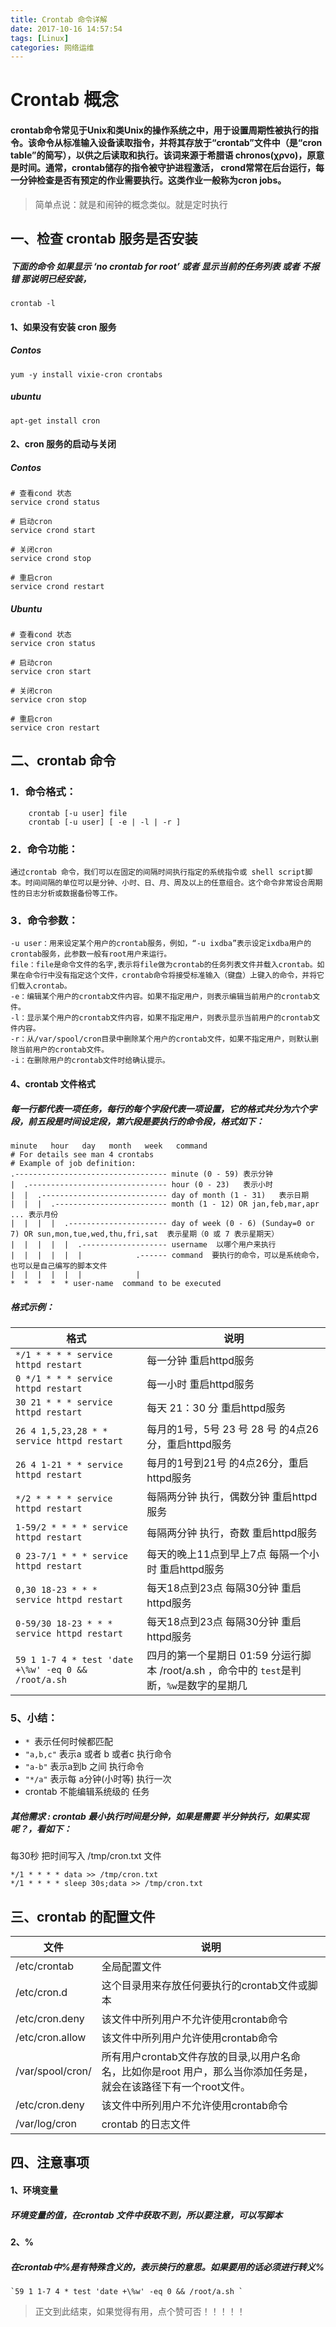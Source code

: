 ```yaml
---
title: Crontab 命令详解
date: 2017-10-16 14:57:54
tags: [Linux]
categories: 网络运维
---
```

# Crontab 概念
#### crontab命令常见于Unix和类Unix的操作系统之中，用于设置周期性被执行的指令。该命令从标准输入设备读取指令，并将其存放于“crontab”文件中（是“cron table”的简写），以供之后读取和执行。该词来源于希腊语 chronos(χρνο)，原意是时间。通常，crontab储存的指令被守护进程激活， crond常常在后台运行，每一分钟检查是否有预定的作业需要执行。这类作业一般称为cron jobs。

> 简单点说：就是和闹钟的概念类似。就是定时执行 



## 一、检查 crontab 服务是否安装

##### 下面的命令 如果显示 ‘no crontab for root’ 或者 显示当前的任务列表 或者 不报错 那说明已经安装，
```
crontab -l
```

#### 1、如果没有安装 cron 服务
##### Contos 
```
yum -y install vixie-cron crontabs
```
##### ubuntu
```
apt-get install cron
```

#### 2、cron 服务的启动与关闭

##### Contos 
```
# 查看cond 状态
service crond status

# 启动cron
service crond start

# 关闭cron
service crond stop

# 重启cron
service crond restart

```
##### Ubuntu 
```
# 查看cond 状态
service cron status

# 启动cron
service cron start

# 关闭cron
service cron stop

# 重启cron
service cron restart
```

## 二、crontab 命令

### 1．命令格式：
```
	crontab [-u user] file
	crontab [-u user] [ -e | -l | -r ]
```
### 2．命令功能：
```
通过crontab 命令，我们可以在固定的间隔时间执行指定的系统指令或 shell script脚本。时间间隔的单位可以是分钟、小时、日、月、周及以上的任意组合。这个命令非常设合周期性的日志分析或数据备份等工作。
```
### 3．命令参数：
```
-u user：用来设定某个用户的crontab服务，例如，“-u ixdba”表示设定ixdba用户的crontab服务，此参数一般有root用户来运行。
file：file是命令文件的名字,表示将file做为crontab的任务列表文件并载入crontab。如果在命令行中没有指定这个文件，crontab命令将接受标准输入（键盘）上键入的命令，并将它们载入crontab。
-e：编辑某个用户的crontab文件内容。如果不指定用户，则表示编辑当前用户的crontab文件。
-l：显示某个用户的crontab文件内容，如果不指定用户，则表示显示当前用户的crontab文件内容。
-r：从/var/spool/cron目录中删除某个用户的crontab文件，如果不指定用户，则默认删除当前用户的crontab文件。
-i：在删除用户的crontab文件时给确认提示。
```

#### 4、crontab 文件格式

##### 每一行都代表一项任务，每行的每个字段代表一项设置，它的格式共分为六个字段，前五段是时间设定段，第六段是要执行的命令段，格式如下：

```
minute   hour   day   month   week   command
# For details see man 4 crontabs
# Example of job definition:
.---------------------------------- minute (0 - 59) 表示分钟
|  .------------------------------- hour (0 - 23)	表示小时
|  |  .---------------------------- day of month (1 - 31)	表示日期
|  |  |  .------------------------- month (1 - 12) OR jan,feb,mar,apr ... 表示月份
|  |  |  |  .---------------------- day of week (0 - 6) (Sunday=0 or 7) OR sun,mon,tue,wed,thu,fri,sat 	表示星期（0 或 7 表示星期天）
|  |  |  |  |  .------------------- username  以哪个用户来执行 
|  |  |  |  |  |			.------ command  要执行的命令，可以是系统命令，也可以是自己编写的脚本文件
|  |  |  |  |  |            |
*  *  *  *  * user-name  command to be executed
```
##### 格式示例：
|格式|说明|
|--|--|
|`*/1 * * * * service httpd restart` |每一分钟 重启httpd服务 |
|`0 */1 * * * service httpd restart` |每一小时 重启httpd服务 |
|`30 21 * * * service httpd restart`|每天 21：30 分 重启httpd服务 |
|`26 4 1,5,23,28 * * service httpd restart`|每月的1号，5号 23 号 28 号 的4点26分，重启httpd服务|
|`26 4 1-21 * * service httpd restart`|每月的1号到21号 的4点26分，重启httpd服务|
|`*/2 * * * * service httpd restart`|每隔两分钟 执行，偶数分钟 重启httpd服务|
|`1-59/2 * * * * service httpd restart`|每隔两分钟 执行，奇数 重启httpd服务|
|`0 23-7/1 * * * service httpd restart`|每天的晚上11点到早上7点 每隔一个小时 重启httpd服务|
|`0,30 18-23 * * * service httpd restart`|每天18点到23点 每隔30分钟 重启httpd服务|
|`0-59/30 18-23 * * * service httpd restart`|每天18点到23点 每隔30分钟 重启httpd服务|
|`59 1 1-7 4 * test 'date +\%w' -eq 0 && /root/a.sh `|四月的第一个星期日 01:59 分运行脚本 /root/a.sh ，命令中的 `test`是判断，`%w`是数字的星期几|

### 5、小结：
+ `* `表示任何时候都匹配
+ `"a,b,c"` 表示a 或者 b 或者c 执行命令
+ `"a-b"` 表示a到b 之间 执行命令
+ `"*/a"` 表示每 a分钟(小时等) 执行一次
+ crontab 不能编辑系统级的 任务

##### 其他需求 : crontab 最小执行时间是分钟，如果是需要 半分钟执行，如果实现呢？，看如下：
每30秒 把时间写入 /tmp/cron.txt 文件
```
*/1 * * * * data >> /tmp/cron.txt
*/1 * * * * sleep 30s;data >> /tmp/cron.txt
```

## 三、crontab 的配置文件

|文件|说明|
|--|--|
|/etc/crontab|全局配置文件|
|/etc/cron.d|这个目录用来存放任何要执行的crontab文件或脚本|
|/etc/cron.deny|该文件中所列用户不允许使用crontab命令|
|/etc/cron.allow|该文件中所列用户允许使用crontab命令|
|/var/spool/cron/|所有用户crontab文件存放的目录,以用户名命名，比如你是root 用户，那么当你添加任务是，就会在该路径下有一个root文件。|
|/etc/cron.deny|该文件中所列用户不允许使用crontab命令|
|/var/log/cron|crontab 的日志文件|



## 四、注意事项
#### 1、环境变量
##### 环境变量的值，在crontab 文件中获取不到，所以要注意，可以写脚本
#### 2、%
##### 在crontab中%是有特殊含义的，表示换行的意思。如果要用的话必须进行转义\%
```
`59 1 1-7 4 * test 'date +\%w' -eq 0 && /root/a.sh `
```

> 正文到此结束，如果觉得有用，点个赞可否！！！！！
